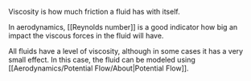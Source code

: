 Viscosity is how much friction a fluid has with itself. 

In aerodynamics, [[Reynolds number]] is a good indicator how big an impact the viscous forces in the fluid will have.

All fluids have a level of viscosity, although in some cases it has a very small effect. In this case, the fluid can be modeled using [[Aerodynamics/Potential Flow/About|Potential Flow]]. 
